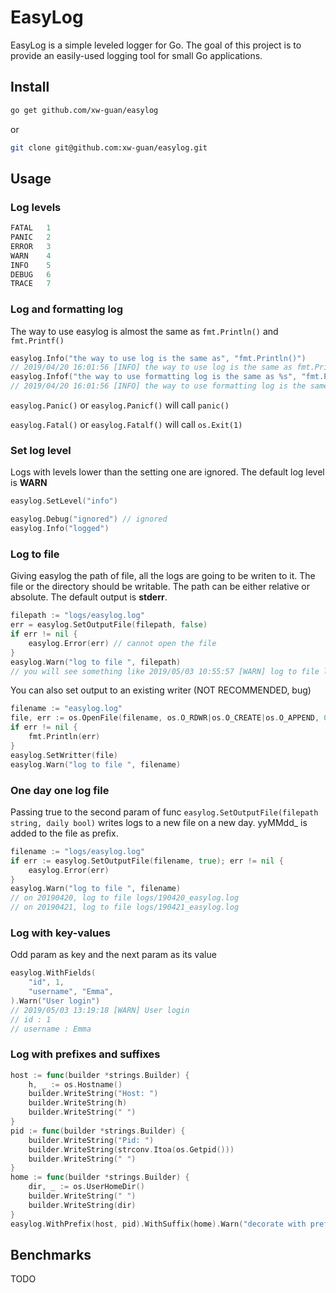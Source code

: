 # EasyLog

EasyLog is a simple leveled logger for Go. The goal of this project is to provide an easily-used logging tool for small Go applications.

## Install

```sh
go get github.com/xw-guan/easylog
```

or

```sh
git clone git@github.com:xw-guan/easylog.git
```

## Usage

### Log levels

```go
FATAL   1
PANIC   2
ERROR   3
WARN    4
INFO    5
DEBUG   6
TRACE   7
```

### Log and formatting log

The way to use easylog is almost the same as `fmt.Println()` and `fmt.Printf()`

```go
easylog.Info("the way to use log is the same as", "fmt.Println()")
// 2019/04/20 16:01:56 [INFO] the way to use log is the same as fmt.Println()
easylog.Infof("the way to use formatting log is the same as %s", "fmt.Printf()")
// 2019/04/20 16:01:56 [INFO] the way to use formatting log is the same as fmt.Printf()
```

`easylog.Panic()` or `easylog.Panicf()` will call `panic()`

`easylog.Fatal()` or `easylog.Fatalf()` will call `os.Exit(1)`

### Set log level

Logs with levels lower than the setting one are ignored. The default log level is **WARN**

```go
easylog.SetLevel("info")

easylog.Debug("ignored") // ignored
easylog.Info("logged")
```

### Log to file

Giving easylog the path of file, all the logs are going to be writen to it. The file or the directory should be writable. The path can be either relative or absolute. The default output is **stderr**.

```go
filepath := "logs/easylog.log"
err = easylog.SetOutputFile(filepath, false)
if err != nil {
    easylog.Error(err) // cannot open the file
}
easylog.Warn("log to file ", filepath)
// you will see something like 2019/05/03 10:55:57 [WARN] log to file logs/easylog.log in logs/easylog.log
```

You can also set output to an existing writer (NOT RECOMMENDED, bug)

```go
filename := "easylog.log"
file, err := os.OpenFile(filename, os.O_RDWR|os.O_CREATE|os.O_APPEND, 0666)
if err != nil {
    fmt.Println(err)
}
easylog.SetWritter(file)
easylog.Warn("log to file ", filename)
```

### One day one log file

Passing true to the second param of func `easylog.SetOutputFile(filepath string, daily bool)` writes logs to a new file on a new day. yyMMdd_ is added to the file as prefix.

```go
filename := "logs/easylog.log"
if err := easylog.SetOutputFile(filename, true); err != nil {
    easylog.Error(err)
}
easylog.Warn("log to file ", filename)
// on 20190420, log to file logs/190420_easylog.log
// on 20190421, log to file logs/190421_easylog.log
```

### Log with key-values

Odd param as key and the next param as its value

```go
easylog.WithFields(
    "id", 1,
    "username", "Emma",
).Warn("User login")
// 2019/05/03 13:19:18 [WARN] User login
// id : 1
// username : Emma
```

### Log with prefixes and suffixes

```go
host := func(builder *strings.Builder) {
    h, _ := os.Hostname()
    builder.WriteString("Host: ")
    builder.WriteString(h)
    builder.WriteString(" ")
}
pid := func(builder *strings.Builder) {
    builder.WriteString("Pid: ")
    builder.WriteString(strconv.Itoa(os.Getpid()))
    builder.WriteString(" ")
}
home := func(builder *strings.Builder) {
    dir, _ := os.UserHomeDir()
    builder.WriteString(" ")
    builder.WriteString(dir)
}
easylog.WithPrefix(host, pid).WithSuffix(home).Warn("decorate with prefixes and suffixes")
```

## Benchmarks

TODO